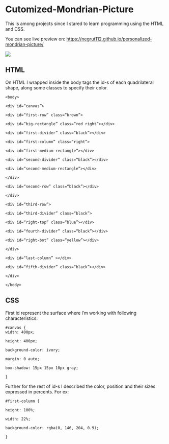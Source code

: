 # Cutomized-Mondrian-Picture

<p>This is among projects since I stared to learn programming using the HTML and CSS.</p>

<p>You can see live preview on: <a href="https://negrut112.github.io/personalized-mondrian-picture/">https://negrut112.github.io/personalized-mondrian-picture/</a></p>

<img src="https://i.imgur.com/rDq1M31.jpg">

## HTML

<p>On HTML I wrapped inside the body tags the id-s of each quadrilateral shape, along some classes to specify their color.</p>

<pre><code>&lt;body&gt;<br>
&lt;div id=“canvas”&gt;<br>
&lt;div id=“first-row” class=“brown”&gt;<br>
&lt;div id=“big-rectangle” class=“red right”&gt;&lt;/div&gt;<br>
&lt;div id=“first-divider” class=“black”&gt;&lt;/div&gt;<br>
&lt;div id=“first-column” class=“right”&gt;<br>
&lt;div id=“first-medium-rectangle”&gt;&lt;/div&gt;<br>
&lt;div id=“second-divider” class=“black”&gt;&lt;/div&gt;<br>
&lt;div id=“second-medium-rectangle”&gt;&lt;/div&gt;<br>
&lt;/div&gt;<br>
&lt;div id=“second-row” class=“black”&gt;&lt;/div&gt;<br>
&lt;/div&gt;<br>
&lt;div id=“third-row”&gt;<br>
&lt;div id=“third-divider” class=“black”&gt;<br>
&lt;div id=“right-top” class=“blue”&gt;&lt;/div&gt;<br>
&lt;div id=“fourth-divider” class=“black”&gt;&lt;/div&gt;<br>
&lt;div id=“right-bot” class=“yellow”&gt;&lt;/div&gt;<br>
&lt;/div&gt;<br>
&lt;div id=“last-column” &gt;&lt;/div&gt;<br>
&lt;div id=“fifth-divider” class=“black”&gt;&lt;/div&gt;<br>
&lt;/div&gt;<br>
&lt;/body&gt;</code></pre>

## CSS

<p>First id represent the surface where I’m working with following characteristics:</p>

<pre><code>#canvas {
width: 400px;<br>
height: 400px;<br>
background-color: ivory;<br>
margin: 0 auto;<br>
box-shadow: 15px 15px 10px gray;<br>
}</code></pre>

<p>Further for the rest of id-s I described the color, position and their sizes expressed in percents. For ex:</p>

<pre><code>#first-column {<br>
height: 100%;<br>
width: 22%;<br>
background-color: rgba(0, 146, 204, 0.9);<br>
}</code></pre>
